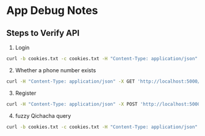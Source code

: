 # App Debug Notes

## Steps to Verify API

1. Login

```sh
curl -b cookies.txt -c cookies.txt -H "Content-Type: application/json" -X POST 'http://localhost:5000/api/login' -d '{"phone_num":"az", "password":"az"}'
```

2. Whether a phone number exists

```sh
curl -H "Content-Type: application/json" -X GET 'http://localhost:5000/api/phone_exist/17782583329'
```

3. Register

```sh
curl -H "Content-Type: application/json" -X POST 'http://localhost:5000/api/register' -d '{"phone_num": "133", "password":"133", "sex":"female"}'
```

4. fuzzy Qichacha query

```sh
curl -b cookies.txt -c cookies.txt -H "Content-Type: application/json" -X POST 'http://localhost:5000/api/fuzzy_query' -d '{"keyword": "baidu"}'
```
